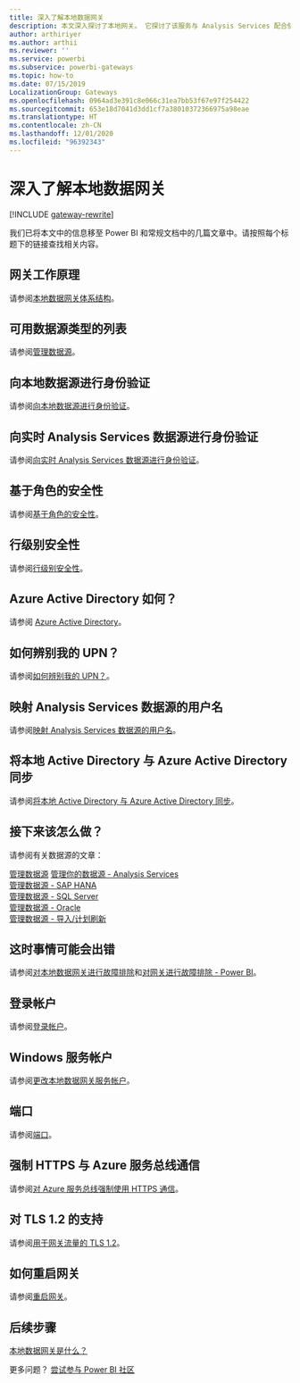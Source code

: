 ```yaml
---
title: 深入了解本地数据网关
description: 本文深入探讨了本地网关。 它探讨了该服务与 Analysis Services 配合使用时在 Azure Active Directory 和本地 Active Directory 中的运行方式
author: arthiriyer
ms.author: arthii
ms.reviewer: ''
ms.service: powerbi
ms.subservice: powerbi-gateways
ms.topic: how-to
ms.date: 07/15/2019
LocalizationGroup: Gateways
ms.openlocfilehash: 0964ad3e391c8e066c31ea7bb53f67e97f254422
ms.sourcegitcommit: 653e18d7041d3dd1cf7a38010372366975a98eae
ms.translationtype: HT
ms.contentlocale: zh-CN
ms.lasthandoff: 12/01/2020
ms.locfileid: "96392343"
---
```

# <a name="on-premises-data-gateway-in-depth"></a>深入了解本地数据网关

[!INCLUDE [gateway-rewrite](../includes/gateway-rewrite.md)]

我们已将本文中的信息移至 Power BI 和常规文档中的几篇文章中。请按照每个标题下的链接查找相关内容。

## <a name="how-the-gateway-works"></a>网关工作原理

请参阅[本地数据网关体系结构](/data-integration/gateway/service-gateway-onprem-indepth)。

## <a name="list-of-available-data-source-types"></a>可用数据源类型的列表

请参阅[管理数据源](service-gateway-data-sources.md)。

## <a name="authentication-to-on-premises-data-sources"></a>向本地数据源进行身份验证

请参阅[向本地数据源进行身份验证](/data-integration/gateway/service-gateway-onprem-indepth#authentication-to-on-premises-data-sources)。

## <a name="authentication-to-a-live-analysis-services-data-source"></a>向实时 Analysis Services 数据源进行身份验证

请参阅[向实时 Analysis Services 数据源进行身份验证](service-gateway-enterprise-manage-ssas.md#authentication-to-a-live-analysis-services-data-source)。

## <a name="role-based-security"></a>基于角色的安全性

请参阅[基于角色的安全性](service-gateway-enterprise-manage-ssas.md#role-based-security)。

## <a name="row-level-security"></a>行级别安全性

请参阅[行级别安全性](service-gateway-enterprise-manage-ssas.md#row-level-security)。

## <a name="what-about-azure-active-directory"></a>Azure Active Directory 如何？

请参阅 [Azure Active Directory](/data-integration/gateway/service-gateway-onprem-indepth#azure-active-directory)。

## <a name="how-do-i-tell-what-my-upn-is"></a>如何辨别我的 UPN？

请参阅[如何辨别我的 UPN？](/data-integration/gateway/service-gateway-onprem-indepth#how-do-i-tell-what-my-upn-is)。

## <a name="map-user-names-for-analysis-services-data-sources"></a>映射 Analysis Services 数据源的用户名

请参阅[映射 Analysis Services 数据源的用户名](service-gateway-enterprise-manage-ssas.md#map-user-names-for-analysis-services-data-sources)。

## <a name="synchronize-an-on-premises-active-directory-with-azure-active-directory"></a>将本地 Active Directory 与 Azure Active Directory 同步

请参阅[将本地 Active Directory 与 Azure Active Directory 同步](/data-integration/gateway/service-gateway-onprem-indepth#synchronize-an-on-premises-active-directory-with-azure-active-directory)。

## <a name="what-to-do-next"></a>接下来该怎么做？

请参阅有关数据源的文章：

[管理数据源](service-gateway-data-sources.md)
[管理你的数据源 - Analysis Services](service-gateway-enterprise-manage-ssas.md)  
[管理数据源 - SAP HANA](service-gateway-enterprise-manage-sap.md)  
[管理数据源 - SQL Server](service-gateway-enterprise-manage-sql.md)  
[管理数据源 - Oracle](service-gateway-onprem-manage-oracle.md)  
[管理数据源 - 导入/计划刷新](service-gateway-enterprise-manage-scheduled-refresh.md)  

## <a name="where-things-can-go-wrong"></a>这时事情可能会出错

请参阅[对本地数据网关进行故障排除](/data-integration/gateway/service-gateway-tshoot)和[对网关进行故障排除 - Power BI](service-gateway-onprem-tshoot.md)。

## <a name="sign-in-account"></a>登录帐户

请参阅[登录帐户](/data-integration/gateway/service-gateway-onprem-indepth#sign-in-account)。

## <a name="windows-service-account"></a>Windows 服务帐户

请参阅[更改本地数据网关服务帐户](/data-integration/gateway/service-gateway-service-account)。

## <a name="ports"></a>端口

请参阅[端口](/data-integration/gateway/service-gateway-communication#ports)。

## <a name="forcing-https-communication-with-azure-service-bus"></a>强制 HTTPS 与 Azure 服务总线通信

请参阅[对 Azure 服务总线强制使用 HTTPS 通信](/data-integration/gateway/service-gateway-communication#force-https-communication-with-azure-service-bus)。

## <a name="support-for-tls-12"></a>对 TLS 1.2 的支持

请参阅[用于网关流量的 TLS 1.2](/data-integration/gateway/service-gateway-communication#tls-12-for-gateway-traffic)。

## <a name="how-to-restart-the-gateway"></a>如何重启网关

请参阅[重启网关](/data-integration/gateway/service-gateway-restart)。

## <a name="next-steps"></a>后续步骤

[本地数据网关是什么？](service-gateway-onprem.md)

更多问题？ [尝试参与 Power BI 社区](https://community.powerbi.com/)